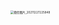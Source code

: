 ## 

<img src="C:\Users\hp\Desktop\图片素材\微信图片_20211227225848.jpg" alt="微信图片_20211227225848" style="zoom: 33%;" />

